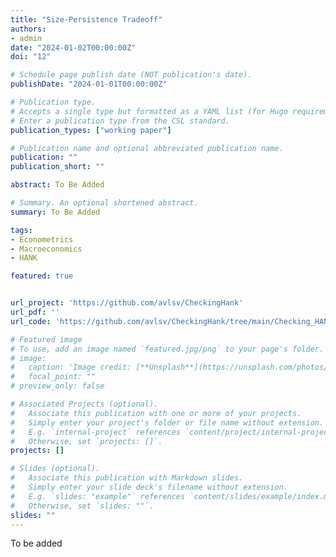 ```yaml
---
title: "Size-Persistence Tradeoff"
authors:
- admin
date: "2024-01-02T00:00:00Z"
doi: "12"

# Schedule page publish date (NOT publication's date).
publishDate: "2024-01-01T00:00:00Z"

# Publication type.
# Accepts a single type but formatted as a YAML list (for Hugo requirements).
# Enter a publication type from the CSL standard.
publication_types: ["working paper"]

# Publication name and optional abbreviated publication name.
publication: ""
publication_short: ""

abstract: To Be Added 

# Summary. An optional shortened abstract.
summary: To Be Added

tags:
- Econometrics
- Macroeconomics
- HANK

featured: true


url_project: 'https://github.com/avlsv/CheckingHank'
url_pdf: ''
url_code: 'https://github.com/avlsv/CheckingHank/tree/main/Checking_HANK/Code'

# Featured image
# To use, add an image named `featured.jpg/png` to your page's folder. 
# image:
#   caption: 'Image credit: [**Unsplash**](https://unsplash.com/photos/s9CC2SKySJM)'
#   focal_point: ""
# preview_only: false

# Associated Projects (optional).
#   Associate this publication with one or more of your projects.
#   Simply enter your project's folder or file name without extension.
#   E.g. `internal-project` references `content/project/internal-project/index.md`.
#   Otherwise, set `projects: []`.
projects: []

# Slides (optional).
#   Associate this publication with Markdown slides.
#   Simply enter your slide deck's filename without extension.
#   E.g. `slides: "example"` references `content/slides/example/index.md`.
#   Otherwise, set `slides: ""`.
slides: ""
---
```


To be added